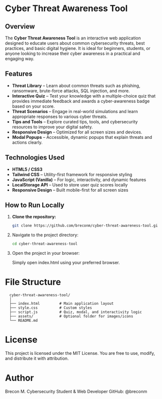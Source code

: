 # Cyber Threat Awareness Tool

## Overview

The **Cyber Threat Awareness Tool** is an interactive web application designed to educate users about common cybersecurity threats, best practices, and basic digital hygiene. It is ideal for beginners, students, or anyone looking to increase their cyber awareness in a practical and engaging way.

## Features

- **Threat Library** – Learn about common threats such as phishing, ransomware, brute-force attacks, SQL injection, and more.
- **Interactive Quiz** – Test your knowledge with a multiple-choice quiz that provides immediate feedback and awards a cyber-awareness badge based on your score.
- **Threat Scenarios** – Engage in real-world simulations and learn appropriate responses to various cyber threats.
- **Tips and Tools** – Explore curated tips, tools, and cybersecurity resources to improve your digital safety.
- **Responsive Design** – Optimized for all screen sizes and devices.
- **Modal Popups** – Accessible, dynamic popups that explain threats and actions clearly.

## Technologies Used

- **HTML5 / CSS3**
- **Tailwind CSS** – Utility-first framework for responsive styling
- **JavaScript (Vanilla)** – For logic, interactivity, and dynamic features
- **LocalStorage API** – Used to store user quiz scores locally
- **Responsive Design** – Built mobile-first for all screen sizes

## How to Run Locally

1. **Clone the repository:**

      ```bash
      git clone https://github.com/breconm/cyber-threat-awareness-tool.git
      
2. Navigate to the project directory:

      ```bash
      cd cyber-threat-awareness-tool

3. Open the project in your browser:

      Simply open index.html using your preferred browser.

# File Structure

      cyber-threat-awareness-tool/
      │
      ├── index.html         # Main application layout
      ├── style.css          # Custom styles
      ├── script.js          # Quiz, modal, and interactivity logic
      ├── assets/            # Optional folder for images/icons
      └── README.md
      
# License

This project is licensed under the MIT License. You are free to use, modify, and distribute it with attribution.

# Author

Brecon M.
Cybersecurity Student & Web Developer
GitHub: @breconm









   

   

